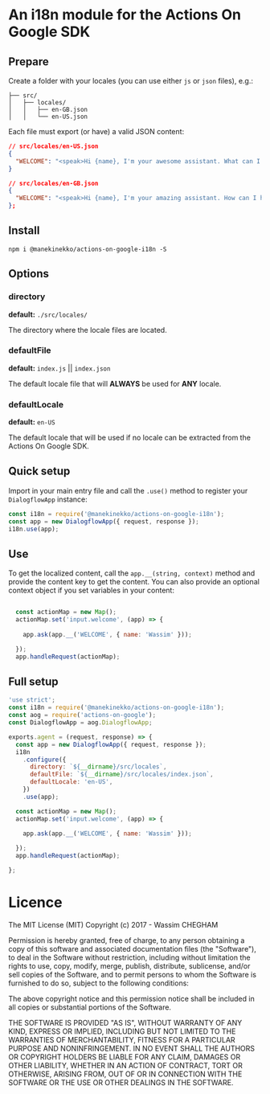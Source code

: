 # An i18n module for the Actions On Google SDK


## Prepare

Create a folder with your locales (you can use either `js` or `json` files), e.g.:

```text
├── src/
│   ├── locales/
│   │   ├── en-GB.json
│   │   └── en-US.json

```

Each file must export (or have) a valid JSON content:

```json
// src/locales/en-US.json
{
  "WELCOME": "<speak>Hi {name}, I'm your awesome assistant. What can I do for ya?</speak>"
}
```
```json
// src/locales/en-GB.json
{
  "WELCOME": "<speak>Hi {name}, I'm your amazing assistant. How can I help?</speak>"
};
```

## Install

`npm i @manekinekko/actions-on-google-i18n -S`

## Options

### directory
**default:** `./src/locales/`

The directory where the locale files are located.

### defaultFile
**default:** `index.js` || `index.json`

The default locale file that will **ALWAYS** be used for **ANY** locale.

### defaultLocale
**default:** `en-US`

The default locale that will be used if no locale can be extracted from the Actions On Google SDK.

## Quick setup

Import in your main entry file and call the `.use()` method to register your `DialogflowApp` instance:

```js
const i18n = require('@manekinekko/actions-on-google-i18n');
const app = new DialogflowApp({ request, response });
i18n.use(app);
```

## Use

To get the localized content, call the `app.__(string, context)` method and provide the content key to get the content. You can also provide an optional context object if you set variables in your content:

```js

  const actionMap = new Map();
  actionMap.set('input.welcome', (app) => {
    
    app.ask(app.__('WELCOME', { name: 'Wassim' }));

  });
  app.handleRequest(actionMap);

```

## Full setup

```js
'use strict';
const i18n = require('@manekinekko/actions-on-google-i18n');
const aog = require('actions-on-google');
const DialogflowApp = aog.DialogflowApp;

exports.agent = (request, response) => {
  const app = new DialogflowApp({ request, response });
  i18n
    .configure({
      directory: `${__dirname}/src/locales`,
      defaultFile: `${__dirname}/src/locales/index.json`,
      defaultLocale: 'en-US',
    })
    .use(app);

  const actionMap = new Map();
  actionMap.set('input.welcome', (app) => {
    
    app.ask(app.__('WELCOME', { name: 'Wassim' }));

  });
  app.handleRequest(actionMap);

};
```

# Licence

The MIT License (MIT) Copyright (c) 2017 - Wassim CHEGHAM

Permission is hereby granted, free of charge, to any person obtaining a copy of this software and associated documentation files (the "Software"), to deal in the Software without restriction, including without limitation the rights to use, copy, modify, merge, publish, distribute, sublicense, and/or sell copies of the Software, and to permit persons to whom the Software is furnished to do so, subject to the following conditions:

The above copyright notice and this permission notice shall be included in all copies or substantial portions of the Software.

THE SOFTWARE IS PROVIDED "AS IS", WITHOUT WARRANTY OF ANY KIND, EXPRESS OR IMPLIED, INCLUDING BUT NOT LIMITED TO THE WARRANTIES OF MERCHANTABILITY, FITNESS FOR A PARTICULAR PURPOSE AND NONINFRINGEMENT. IN NO EVENT SHALL THE AUTHORS OR COPYRIGHT HOLDERS BE LIABLE FOR ANY CLAIM, DAMAGES OR OTHER LIABILITY, WHETHER IN AN ACTION OF CONTRACT, TORT OR OTHERWISE, ARISING FROM, OUT OF OR IN CONNECTION WITH THE SOFTWARE OR THE USE OR OTHER DEALINGS IN THE SOFTWARE.
